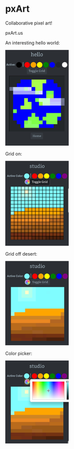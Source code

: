 # pxArt

Collaborative pixel art!

pxArt.us

<p>An interesting hello world:</p>
<img src="assets/helloWorld.jpg" alt="hello world on canvas" width="200px" height="auto">


<p>Grid on:</p>
<img src="assets/gridOn.jpg" alt="grid on" width="200px" height="auto">


<p>Grid off desert:</p>
<img src="assets/gridOff.jpg" alt="grid off" width="200px" height="auto">


<p>Color picker:</p>
<img src="assets/colorPicker.jpg" alt="color picker" width="200px" height="auto">
